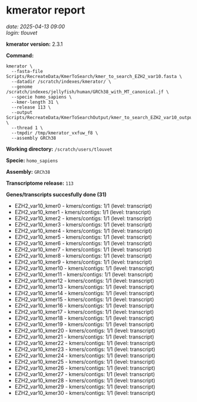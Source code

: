 # kmerator report
*date: 2025-04-13 09:00*  
*login: tlouvet*

**kmerator version:** 2.3.1

**Command:**

```
kmerator \
  --fasta-file Scripts/RecreateData/KmerToSearch/kmer_to_search_EZH2_var10.fasta \
  --datadir /scratch/indexes/kmerator/ \
  --genome /scratch/indexes/jellyfish/human/GRCh38_with_MT_canonical.jf \
  --specie homo_sapiens \
  --kmer-length 31 \
  --release 113 \
  --output Scripts/RecreateData/KmerToSearchOutput/kmer_to_search_EZH2_var10_output \
  --thread 1 \
  --tmpdir /tmp/kmerator_vxfuw_f8 \
  --assembly GRCh38
```

**Working directory:** `/scratch/users/tlouvet`

**Specie:** `homo_sapiens`

**Assembly:** `GRCh38`

**Transcriptome release:** `113`

**Genes/transcripts succesfully done (31)**

- EZH2_var10_kmer0 - kmers/contigs: 1/1 (level: transcript)
- EZH2_var10_kmer1 - kmers/contigs: 1/1 (level: transcript)
- EZH2_var10_kmer2 - kmers/contigs: 1/1 (level: transcript)
- EZH2_var10_kmer3 - kmers/contigs: 1/1 (level: transcript)
- EZH2_var10_kmer4 - kmers/contigs: 1/1 (level: transcript)
- EZH2_var10_kmer5 - kmers/contigs: 1/1 (level: transcript)
- EZH2_var10_kmer6 - kmers/contigs: 1/1 (level: transcript)
- EZH2_var10_kmer7 - kmers/contigs: 1/1 (level: transcript)
- EZH2_var10_kmer8 - kmers/contigs: 1/1 (level: transcript)
- EZH2_var10_kmer9 - kmers/contigs: 1/1 (level: transcript)
- EZH2_var10_kmer10 - kmers/contigs: 1/1 (level: transcript)
- EZH2_var10_kmer11 - kmers/contigs: 1/1 (level: transcript)
- EZH2_var10_kmer12 - kmers/contigs: 1/1 (level: transcript)
- EZH2_var10_kmer13 - kmers/contigs: 1/1 (level: transcript)
- EZH2_var10_kmer14 - kmers/contigs: 1/1 (level: transcript)
- EZH2_var10_kmer15 - kmers/contigs: 1/1 (level: transcript)
- EZH2_var10_kmer16 - kmers/contigs: 1/1 (level: transcript)
- EZH2_var10_kmer17 - kmers/contigs: 1/1 (level: transcript)
- EZH2_var10_kmer18 - kmers/contigs: 1/1 (level: transcript)
- EZH2_var10_kmer19 - kmers/contigs: 1/1 (level: transcript)
- EZH2_var10_kmer20 - kmers/contigs: 1/1 (level: transcript)
- EZH2_var10_kmer21 - kmers/contigs: 1/1 (level: transcript)
- EZH2_var10_kmer22 - kmers/contigs: 1/1 (level: transcript)
- EZH2_var10_kmer23 - kmers/contigs: 1/1 (level: transcript)
- EZH2_var10_kmer24 - kmers/contigs: 1/1 (level: transcript)
- EZH2_var10_kmer25 - kmers/contigs: 1/1 (level: transcript)
- EZH2_var10_kmer26 - kmers/contigs: 1/1 (level: transcript)
- EZH2_var10_kmer27 - kmers/contigs: 1/1 (level: transcript)
- EZH2_var10_kmer28 - kmers/contigs: 1/1 (level: transcript)
- EZH2_var10_kmer29 - kmers/contigs: 1/1 (level: transcript)
- EZH2_var10_kmer30 - kmers/contigs: 1/1 (level: transcript)
